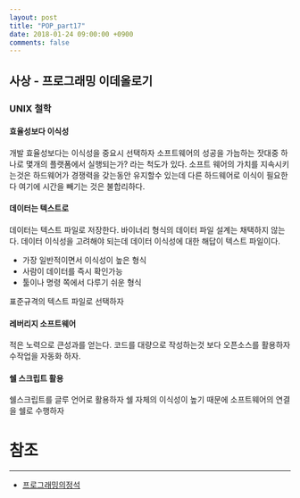 ```yaml
---
layout: post
title: "POP_part17"
date: 2018-01-24 09:00:00 +0900
comments: false
---
```


## 사상 - 프로그래밍 이데올로기

### UNIX 철학

#### 효율성보다 이식성

개발 효율성보다는 이식성을 중요시 선택하자 소프트웨어의 성공을 가늠하는 잣대중 하나로 몇개의 플랫폼에서 실행되는가? 라는 척도가 있다.
소프트 웨어의 가치를 지속시키는것은 하드웨어가 경쟁력을 갖는동안 유지할수 있는데 다른 하드웨어로 이식이 필요한다 여기에 시간을 빼기는 것은 불합리하다.

#### 데이터는 텍스트로

데이터는 텍스트 파일로 저장한다. 바이너리 형식의 데이터 파일 설계는 채택하지 않는다.
데이터 이식성을 고려해야 되는데 데이터 이식성에 대한 해답이 텍스트 파일이다.

* 가장 일반적이면서 이식성이 높은 형식
* 사람이 데이터를 즉시 확인가능
* 툴이나 명령 쪽에서 다루기 쉬운 형식

표준규격의 텍스트 파일로 선택하자


#### 레버리지 소프트웨어

적은 노력으로 큰성과를 얻는다. 코드를 대량으로 작성하는것 보다 오픈소스를 활용하자
수작업을 자동화 하자.

#### 쉘 스크립트 활용

쉘스크립트를 글루 언어로 활용하자
쉘 자체의 이식성이 높기 때문에 소프트웨어의 연결을 쉘로 수행하자


# 참조
-----
* [프로그래밍의정석](http://www.yes24.com/24/Goods/55254076?Acode=101)

